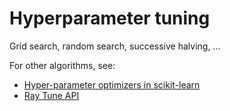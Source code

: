 # Hyperparameter tuning

Grid search, random search, successive halving, ...

For other algorithms, see:
- [Hyper-parameter optimizers in scikit-learn](https://scikit-learn.org/stable/modules/classes.html#hyper-parameter-optimizers)
- [Ray Tune API](https://docs.ray.io/en/latest/tune/api_docs/overview.html#) 
